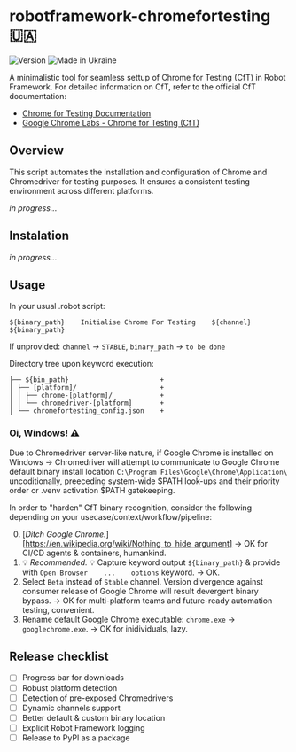 # robotframework-chromefortesting :ukraine:

![Version](https://img.shields.io/badge/version-0.4-%2392C444) ![Made in Ukraine](https://img.shields.io/badge/made_in_Ukraine-%23AF1717)

A minimalistic tool for seamless settup of Chrome for Testing (CfT) in Robot Framework.
For detailed information on CfT, refer to the official CfT documentation:

- [Chrome for Testing Documentation](https://developer.chrome.com/blog/chrome-for-testing/)
- [Google Chrome Labs - Chrome for Testing (CfT)](https://googlechromelabs.github.io/chrome-for-testing/)

## Overview

This script automates the installation and configuration of Chrome and Chromedriver for testing purposes. It ensures a consistent testing environment across different platforms.

_in progress..._

## Instalation

_in progress..._

## Usage

In your usual .robot script:

```
${binary_path}    Initialise Chrome For Testing    ${channel}    ${binary_path}
```

If unprovided:
```channel``` -> ```STABLE```, ```binary_path``` -> ```to be done```

Directory tree upon keyword execution:
```
├── ${bin_path}                       +
│ ├── [platform]/                     +
│ │ ├── chrome-[platform]/            +
│ │ └── chromedriver-[platform]       +
│ └── chromefortesting_config.json    +
```

### Oi, Windows! :warning:
Due to Chromedriver server-like nature, if Google Chrome is installed on Windows -> Chromedriver will attempt to communicate to Google Chrome default binary install location ```C:\Program Files\Google\Chrome\Application\``` uncoditionally, preeceding system-wide $PATH look-ups and their priority order or .venv activation $PATH gatekeeping.

In order to "harden" CfT binary recognition, consider the following depending on your usecase/context/workflow/pipeline:

0. [_Ditch Google Chrome._][https://en.wikipedia.org/wiki/Nothing_to_hide_argument] -> OK for CI/CD agents & containers, humankind.
1. :bulb: *_Recommended._* :bulb: Capture keyword output ```${binary_path}``` & provide with ```Open Browser    ...    options``` keyword. -> OK.
2. Select ```Beta``` instead of ```Stable``` channel. Version divergence against consumer release of Google Chrome will result devergent binary bypass. -> OK for multi-platform teams and future-ready automation testing, convenient.
3. Rename default Google Chrome executable: ```chrome.exe``` -> ```googlechrome.exe```. -> OK for inidividuals, lazy.

## Release checklist

- [ ] Progress bar for downloads
- [ ] Robust platform detection
- [ ] Detection of pre-exposed Chromedrivers
- [ ] Dynamic channels support
- [ ] Better default & custom binary location
- [ ] Explicit Robot Framework logging
- [ ] Release to PyPl as a package